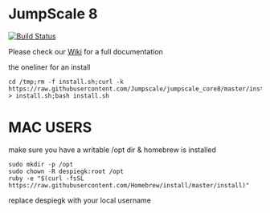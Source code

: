 JumpScale 8
===========

[![Build Status](http://ci.codescalers.com/buildStatus/icon?job=jumpscale8-build)](http://ci.codescalers.com/job/jumpscale8-build/)

Please check our [Wiki](https://github.com/Jumpscale/jumpscale_core8/wiki) for a full documentation

the oneliner for an install 
```
cd /tmp;rm -f install.sh;curl -k https://raw.githubusercontent.com/Jumpscale/jumpscale_core8/master/install/install.sh > install.sh;bash install.sh
```

MAC USERS
=========
make sure you have a writable /opt dir & homebrew is installed
```
sudo mkdir -p /opt
sudo chown -R despiegk:root /opt
ruby -e "$(curl -fsSL https://raw.githubusercontent.com/Homebrew/install/master/install)"

```
replace despiegk with your local username
